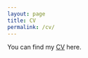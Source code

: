 ```yaml
---
layout: page
title: CV
permalink: /cv/
---
```


You can find my <a href="https://filebox.ece.vt.edu/~prathamo/prathamo.pdf" target="_blank">CV</a> here.

